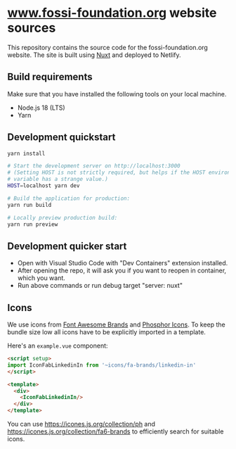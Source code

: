 # www.fossi-foundation.org website sources

This repository contains the source code for the fossi-foundation.org website.
The site is built using [Nuxt](https://nuxt.com/) and deployed to Netlify.

## Build requirements

Make sure that you have installed the following tools on your local machine.

* Node.js 18 (LTS)
* Yarn

## Development quickstart

```bash
yarn install

# Start the development server on http://localhost:3000
# (Setting HOST is not strictly required, but helps if the HOST environment
# variable has a strange value.)
HOST=localhost yarn dev

# Build the application for production:
yarn run build

# Locally preview production build:
yarn run preview
```

## Development quicker start

- Open with Visual Studio Code with "Dev Containers" extension installed.
- After opening the repo, it will ask you if you want to reopen in container, which you want.
- Run above commands or run debug target "server: nuxt"

## Icons

We use icons from [Font Awesome Brands](https://fontawesome.com/) and
[Phosphor Icons](https://phosphoricons.com/). To keep the bundle size low all
icons have to be explicitly imported in a template.

Here's an `example.vue` component:

```html
<script setup>
import IconFabLinkedinIn from '~icons/fa-brands/linkedin-in'
</script>

<template>
  <div>
    <IconFabLinkedinIn/>
  </div>
</template>
```

You can use https://icones.js.org/collection/ph and
https://icones.js.org/collection/fa6-brands to efficiently search for suitable
icons.
